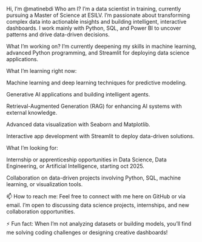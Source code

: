 Hi, I’m @matinebdi
     Who am I?
I’m a data scientist in training, currently pursuing a Master of Science at ESILV.
I’m passionate about transforming complex data into actionable insights and building intelligent, interactive dashboards.
I work mainly with Python, SQL, and Power BI to uncover patterns and drive data-driven decisions.

   What I’m working on?
I’m currently deepening my skills in machine learning, advanced Python programming, and Streamlit for deploying data science applications.

   What I’m learning right now:

Machine learning and deep learning techniques for predictive modeling.

Generative AI applications and building intelligent agents.

Retrieval-Augmented Generation (RAG) for enhancing AI systems with external knowledge.

Advanced data visualization with Seaborn and Matplotlib.

Interactive app development with Streamlit to deploy data-driven solutions.

   What I’m looking for:

Internship or apprenticeship opportunities in Data Science, Data Engineering, or Artificial Intelligence, starting oct 2025.

Collaboration on data-driven projects involving Python, SQL, machine learning, or visualization tools.

📫 How to reach me:
Feel free to connect with me here on GitHub or via email. I’m open to discussing data science projects, internships, and new collaboration opportunities.

⚡ Fun fact:
When I’m not analyzing datasets or building models, you’ll find me solving coding challenges or designing creative dashboards!
